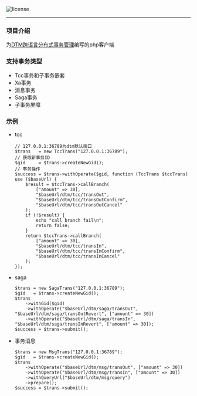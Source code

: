 ![license](https://img.shields.io/github/license/kxg3030/dtmcli-php)
<hr>

### 项目介绍

为[DTM跨语言分布式事务管理](https://dtm.pub)编写的php客户端

### 支持事务类型

- Tcc事务和子事务嵌套
- Xa事务
- 消息事务
- Saga事务
- 子事务屏障

### 示例

 - tcc
    ```
    // 127.0.0.1:36789为dtm默认端口
    $trans   = new TccTrans("127.0.0.1:36789");
    // 获取新事务ID
    $gid     = $trans->createNewGid();
    // 事务操作 
    $success = $trans->withOperate($gid, function (TccTrans $tccTrans) use ($baseUrl) {
        $result = $tccTrans->callBranch(
            ["amount" => 30],
            "$baseUrl/dtm/tcc/transOut",
            "$baseUrl/dtm/tcc/transOutConfirm",
            "$baseUrl/dtm/tcc/transOutCancel"
        );
        if (!$result) {
            echo "call branch fail\n";
            return false;
        }
        return $tccTrans->callBranch(
            ["amount" => 30],
            "$baseUrl/dtm/tcc/transIn",
            "$baseUrl/dtm/tcc/transInConfirm",
            "$baseUrl/dtm/tcc/transInCancel"
        );
    });
    ```
   
 - saga
    ```
    $trans = new SagaTrans("127.0.0.1:36789");
    $gid   = $trans->createNewGid();
    $trans
        ->withGid($gid)
        ->withOperate("$baseUrl/dtm/saga/transOut", "$baseUrl/dtm/saga/transOutRevert", ["amount" => 30])
        ->withOperate("$baseUrl/dtm/saga/transIn", "$baseUrl/dtm/saga/transInRevert", ["amount" => 30]);
    $success = $trans->submit();
    ```
 
 - 事务消息
    ```
    $trans = new MsgTrans("127.0.0.1:36789");
    $gid   = $trans->createNewGid();
    $trans
        ->withOperate("$baseUrl/dtm/msg/transOut", ["amount" => 30])
        ->withOperate("$baseUrl/dtm/msg/transIn", ["amount" => 30])
        ->withQueryUrl("$baseUrl/dtm/msg/query")
        ->prepare();
    $success = $trans->submit();
    ```



